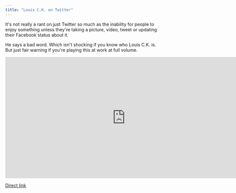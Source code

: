 ```yaml
---
title: "Louis C.K. on Twitter"
---
```

<p>It's not really a rant on just Twitter so much as the inability for people to enjoy something unless they're taking a picture, video, tweet or updating their Facebook status about it.</p>
<p>He says a bad word. Which isn't shocking if you know who Louis C.K. is. But just fair warning if you're playing this at work at full volume.</p>
<p><iframe width="759" height="386" src="http://www.youtube.com/embed/xSSDeesUUsU?rel=0&amp;hd=1" frameborder="0" allowfullscreen></iframe></p>
<p><a href="http://www.youtube.com/watch?feature=player_embedded&v=xSSDeesUUsU">Direct link</a></p>
